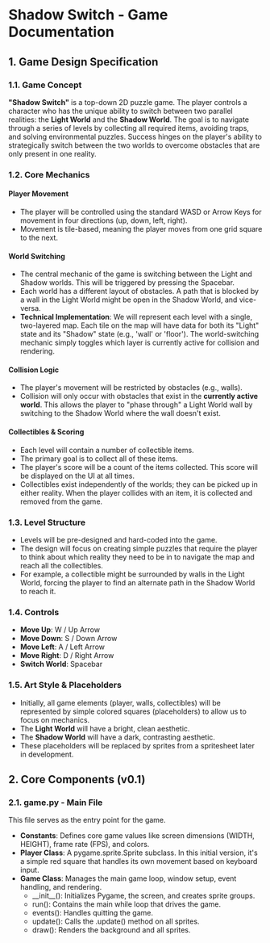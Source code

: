 # **Shadow Switch \- Game Documentation**

## **1\. Game Design Specification**

### **1.1. Game Concept**

**"Shadow Switch"** is a top-down 2D puzzle game. The player controls a character who has the unique ability to switch between two parallel realities: the **Light World** and the **Shadow World**. The goal is to navigate through a series of levels by collecting all required items, avoiding traps, and solving environmental puzzles. Success hinges on the player's ability to strategically switch between the two worlds to overcome obstacles that are only present in one reality.

### **1.2. Core Mechanics**

#### **Player Movement**

* The player will be controlled using the standard WASD or Arrow Keys for movement in four directions (up, down, left, right).  
* Movement is tile-based, meaning the player moves from one grid square to the next.

#### **World Switching**

* The central mechanic of the game is switching between the Light and Shadow worlds. This will be triggered by pressing the Spacebar.  
* Each world has a different layout of obstacles. A path that is blocked by a wall in the Light World might be open in the Shadow World, and vice-versa.  
* **Technical Implementation**: We will represent each level with a single, two-layered map. Each tile on the map will have data for both its "Light" state and its "Shadow" state (e.g., 'wall' or 'floor'). The world-switching mechanic simply toggles which layer is currently active for collision and rendering.

#### **Collision Logic**

* The player's movement will be restricted by obstacles (e.g., walls).  
* Collision will only occur with obstacles that exist in the **currently active world**. This allows the player to "phase through" a Light World wall by switching to the Shadow World where the wall doesn't exist.

#### **Collectibles & Scoring**

* Each level will contain a number of collectible items.  
* The primary goal is to collect all of these items.  
* The player's score will be a count of the items collected. This score will be displayed on the UI at all times.  
* Collectibles exist independently of the worlds; they can be picked up in either reality. When the player collides with an item, it is collected and removed from the game.

### **1.3. Level Structure**

* Levels will be pre-designed and hard-coded into the game.  
* The design will focus on creating simple puzzles that require the player to think about which reality they need to be in to navigate the map and reach all the collectibles.  
* For example, a collectible might be surrounded by walls in the Light World, forcing the player to find an alternate path in the Shadow World to reach it.

### **1.4. Controls**

* **Move Up**: W / Up Arrow  
* **Move Down**: S / Down Arrow  
* **Move Left**: A / Left Arrow  
* **Move Right**: D / Right Arrow  
* **Switch World**: Spacebar

### **1.5. Art Style & Placeholders**

* Initially, all game elements (player, walls, collectibles) will be represented by simple colored squares (placeholders) to allow us to focus on mechanics.  
* The **Light World** will have a bright, clean aesthetic.  
* The **Shadow World** will have a dark, contrasting aesthetic.  
* These placeholders will be replaced by sprites from a spritesheet later in development.

## **2\. Core Components (v0.1)**

### **2.1. game.py \- Main File**

This file serves as the entry point for the game.

* **Constants**: Defines core game values like screen dimensions (WIDTH, HEIGHT), frame rate (FPS), and colors.  
* **Player Class**: A pygame.sprite.Sprite subclass. In this initial version, it's a simple red square that handles its own movement based on keyboard input.  
* **Game Class**: Manages the main game loop, window setup, event handling, and rendering.  
  * \_\_init\_\_(): Initializes Pygame, the screen, and creates sprite groups.  
  * run(): Contains the main while loop that drives the game.  
  * events(): Handles quitting the game.  
  * update(): Calls the .update() method on all sprites.  
  * draw(): Renders the background and all sprites.